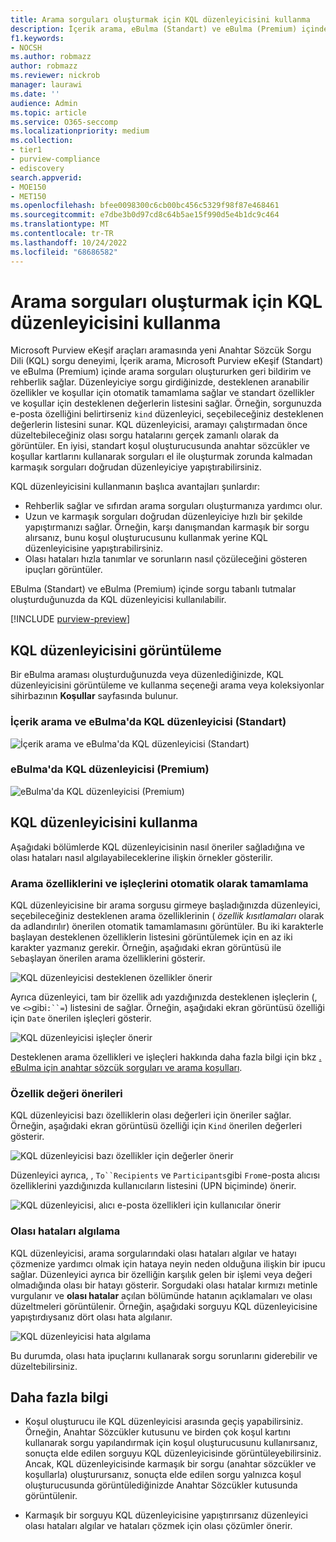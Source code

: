 ```yaml
---
title: Arama sorguları oluşturmak için KQL düzenleyicisini kullanma
description: İçerik arama, eBulma (Standart) ve eBulma (Premium) içinde eBulma arama sorgularını yapılandırmak için KQL düzenleyicisini kullanabilirsiniz.
f1.keywords:
- NOCSH
ms.author: robmazz
author: robmazz
ms.reviewer: nickrob
manager: laurawi
ms.date: ''
audience: Admin
ms.topic: article
ms.service: O365-seccomp
ms.localizationpriority: medium
ms.collection:
- tier1
- purview-compliance
- ediscovery
search.appverid:
- MOE150
- MET150
ms.openlocfilehash: bfee0098300c6cb00bc456c5329f98f87e468461
ms.sourcegitcommit: e7dbe3b0d97cd8c64b5ae15f990d5e4b1dc9c464
ms.translationtype: MT
ms.contentlocale: tr-TR
ms.lasthandoff: 10/24/2022
ms.locfileid: "68686582"
---
```

# <a name="use-the-kql-editor-to-build-search-queries"></a>Arama sorguları oluşturmak için KQL düzenleyicisini kullanma

Microsoft Purview eKeşif araçları aramasında yeni Anahtar Sözcük Sorgu Dili (KQL) sorgu deneyimi, İçerik arama, Microsoft Purview eKeşif (Standart) ve eBulma (Premium) içinde arama sorguları oluştururken geri bildirim ve rehberlik sağlar. Düzenleyiciye sorgu girdiğinizde, desteklenen aranabilir özellikler ve koşullar için otomatik tamamlama sağlar ve standart özellikler ve koşullar için desteklenen değerlerin listesini sağlar. Örneğin, sorgunuzda e-posta özelliğini belirtirseniz `kind` düzenleyici, seçebileceğiniz desteklenen değerlerin listesini sunar. KQL düzenleyicisi, aramayı çalıştırmadan önce düzeltebileceğiniz olası sorgu hatalarını gerçek zamanlı olarak da görüntüler. En iyisi, standart koşul oluşturucusunda anahtar sözcükler ve koşullar kartlarını kullanarak sorguları el ile oluşturmak zorunda kalmadan karmaşık sorguları doğrudan düzenleyiciye yapıştırabilirsiniz.
  
KQL düzenleyicisini kullanmanın başlıca avantajları şunlardır:

- Rehberlik sağlar ve sıfırdan arama sorguları oluşturmanıza yardımcı olur.
- Uzun ve karmaşık sorguları doğrudan düzenleyiciye hızlı bir şekilde yapıştırmanızı sağlar. Örneğin, karşı danışmandan karmaşık bir sorgu alırsanız, bunu koşul oluşturucusunu kullanmak yerine KQL düzenleyicisine yapıştırabilirsiniz.
- Olası hataları hızla tanımlar ve sorunların nasıl çözüleceğini gösteren ipuçları görüntüler.

EBulma (Standart) ve eBulma (Premium) içinde sorgu tabanlı tutmalar oluşturduğunuzda da KQL düzenleyicisi kullanılabilir.

[!INCLUDE [purview-preview](../includes/purview-preview.md)]

## <a name="displaying-the-kql-editor"></a>KQL düzenleyicisini görüntüleme

Bir eBulma araması oluşturduğunuzda veya düzenlediğinizde, KQL düzenleyicisini görüntüleme ve kullanma seçeneği arama veya koleksiyonlar sihirbazının **Koşullar** sayfasında bulunur.

### <a name="kql-editor-in-content-search-and-ediscovery-standard"></a>İçerik arama ve eBulma'da KQL düzenleyicisi (Standart)

![İçerik arama ve eBulma'da KQL düzenleyicisi (Standart)](../media/KQLEditorCore.png)

### <a name="kql-editor-in-ediscovery-premium"></a>eBulma'da KQL düzenleyicisi (Premium)

![eBulma'da KQL düzenleyicisi (Premium)](../media/KQLEditorAdvanced.png)

## <a name="using-the-kql-editor"></a>KQL düzenleyicisini kullanma

Aşağıdaki bölümlerde KQL düzenleyicisinin nasıl öneriler sağladığına ve olası hataları nasıl algılayabileceklerine ilişkin örnekler gösterilir.

### <a name="autocompletion-of-search-properties-and-operators"></a>Arama özelliklerini ve işleçlerini otomatik olarak tamamlama

KQL düzenleyicisine bir arama sorgusu girmeye başladığınızda düzenleyici, seçebileceğiniz desteklenen arama özelliklerinin ( *özellik kısıtlamaları* olarak da adlandırılır) önerilen otomatik tamamlamasını görüntüler. Bu iki karakterle başlayan desteklenen özelliklerin listesini görüntülemek için en az iki karakter yazmanız gerekir. Örneğin, aşağıdaki ekran görüntüsü ile `Se`başlayan önerilen arama özelliklerini gösterir.

![KQL düzenleyicisi desteklenen özellikler önerir](../media/KQLEditorAutoCompleteProperties.png)

Ayrıca düzenleyici, tam bir özellik adı yazdığınızda desteklenen işleçlerin (, ve `<>`gibi`:``=`) listesini de sağlar. Örneğin, aşağıdaki ekran görüntüsü özelliği için `Date` önerilen işleçleri gösterir.

![KQL düzenleyicisi işleçler önerir](../media/KQLEditorOperatorSuggestions.png)

Desteklenen arama özellikleri ve işleçleri hakkında daha fazla bilgi için bkz [. eBulma için anahtar sözcük sorguları ve arama koşulları](keyword-queries-and-search-conditions.md).

### <a name="property-value-suggestions"></a>Özellik değeri önerileri

KQL düzenleyicisi bazı özelliklerin olası değerleri için öneriler sağlar. Örneğin, aşağıdaki ekran görüntüsü özelliği için `Kind` önerilen değerleri gösterir.

![KQL düzenleyicisi bazı özellikler için değerler önerir](../media/KQLEditorValueSuggestions.png)

Düzenleyici ayrıca, , `To``Recipients` ve `Participants`gibi `From`e-posta alıcısı özelliklerini yazdığınızda kullanıcıların listesini (UPN biçiminde) önerir.

![KQL düzenleyicisi, alıcı e-posta özellikleri için kullanıcılar önerir](../media/KQLEditorRecipientSuggestions.png)

### <a name="detection-of-potential-errors"></a>Olası hataları algılama

KQL düzenleyicisi, arama sorgularındaki olası hataları algılar ve hatayı çözmenize yardımcı olmak için hataya neyin neden olduğuna ilişkin bir ipucu sağlar. Düzenleyici ayrıca bir özelliğin karşılık gelen bir işlemi veya değeri olmadığında olası bir hatayı gösterir. Sorgudaki olası hatalar kırmızı metinle vurgulanır ve **olası hatalar** açılan bölümünde hatanın açıklamaları ve olası düzeltmeleri görüntülenir. Örneğin, aşağıdaki sorguyu KQL düzenleyicisine yapıştırdıysanız dört olası hata algılanır.

![KQL düzenleyicisi hata algılama](../media/KQLEditorErrorDetection.png)

Bu durumda, olası hata ipuçlarını kullanarak sorgu sorunlarını giderebilir ve düzeltebilirsiniz.

## <a name="more-information"></a>Daha fazla bilgi

- Koşul oluşturucu ile KQL düzenleyicisi arasında geçiş yapabilirsiniz. Örneğin, Anahtar Sözcükler kutusunu ve birden çok koşul kartını kullanarak sorgu yapılandırmak için koşul oluşturucusunu kullanırsanız, sonuçta elde edilen sorguyu KQL düzenleyicisinde görüntüleyebilirsiniz. Ancak, KQL düzenleyicisinde karmaşık bir sorgu (anahtar sözcükler ve koşullarla) oluşturursanız, sonuçta elde edilen sorgu yalnızca koşul oluşturucusunda görüntülediğinizde Anahtar Sözcükler kutusunda görüntülenir.

- Karmaşık bir sorguyu KQL düzenleyicisine yapıştırırsanız düzenleyici olası hataları algılar ve hataları çözmek için olası çözümler önerir.
